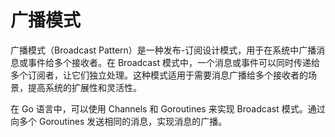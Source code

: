 # 广播模式

广播模式（Broadcast Pattern）是一种发布-订阅设计模式，用于在系统中广播消息或事件给多个接收者。在 Broadcast 模式中，一个消息或事件可以同时传递给多个订阅者，让它们独立处理。这种模式适用于需要消息广播给多个接收者的场景，提高系统的扩展性和灵活性。

在 Go 语言中，可以使用 Channels 和 Goroutines 来实现 Broadcast 模式。通过向多个 Goroutines 发送相同的消息，实现消息的广播。
